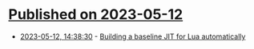 # [Published on 2023-05-12](index.md)

* [2023-05-12, 14:38:30](https://lobste.rs/s/ftsowh/building_baseline_jit_for_lua) - [Building a baseline JIT for Lua automatically](https://sillycross.github.io/2023/05/12/2023-05-12/)
